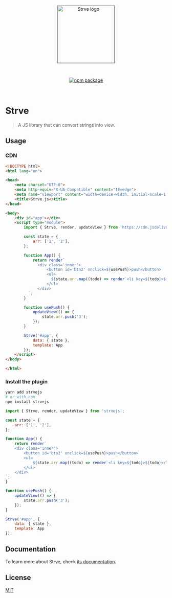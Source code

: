 <p align="center">
  <a href="" target="_blank" rel="noopener noreferrer">
    <img width="180" src="https://www.maomin.club/site/strvejs/logo.png" alt="Strve logo">
  </a>
</p>
<br/>
<p align="center">
  <a href="https://npmjs.com/package/strvejs"><img src="https://badgen.net/npm/v/strvejs" alt="npm package"></a>
</p>
<br/>

# Strve

> A JS library that can convert strings into view.

## Usage

### CDN

```html
<!DOCTYPE html>
<html lang="en">

<head>
    <meta charset="UTF-8">
    <meta http-equiv="X-UA-Compatible" content="IE=edge">
    <meta name="viewport" content="width=device-width, initial-scale=1.0">
    <title>Strve.js</title>
</head>

<body>
    <div id="app"></div>
    <script type="module">
        import { Strve, render, updateView } from 'https://cdn.jsdelivr.net/npm/strvejs/dist/strve.esm.min.js';

        const state = {
            arr: ['1', '2'],
        };

        function App() {
            return render`
              <div class='inner'>
                  <button id='btn2' onclick=${usePush}>push</button>
                  <ul>
                    ${state.arr.map((todo) => render`<li key=${todo}>${todo}</li>`)}
                  </ul>
              </div>
          `;
        }

        function usePush() {
            updateView(() => {
                state.arr.push('3');
            });
        }

        Strve('#app', {
            data: { state },
            template: App
        });
    </script>
</body>

</html>
```

### Install the plugin

```bash
yarn add strvejs
# or with npm
npm install strvejs
```

```js
import { Strve, render, updateView } from 'strvejs';

const state = {
    arr: ['1', '2'],
};

function App() {
    return render`
    <div class='inner'>
        <button id='btn2' onclick=${usePush}>push</button>
        <ul>
            ${state.arr.map((todo) => render`<li key=${todo}>${todo}</li>`)}
        </ul>
    </div>
`;
}

function usePush() {
    updateView(() => {
        state.arr.push('3');
    });
}

Strve('#app', {
    data: { state },
    template: App
});
```

## Documentation

To learn more about Strve, check [its documentation](https://www.maomin.club/site/strvejs/).

## License

[MIT](http://opensource.org/licenses/MIT)
